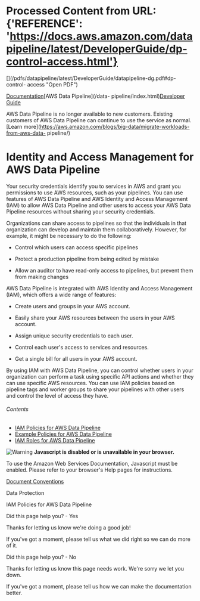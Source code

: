 # Processed Content from URL: {'REFERENCE': 'https://docs.aws.amazon.com/datapipeline/latest/DeveloperGuide/dp-control-access.html'}

[](/pdfs/datapipeline/latest/DeveloperGuide/datapipeline-dg.pdf#dp-control-
access "Open PDF")

[Documentation](/index.html)[AWS Data Pipeline](/data-
pipeline/index.html)[Developer Guide](what-is-datapipeline.html)

AWS Data Pipeline is no longer available to new customers. Existing customers
of AWS Data Pipeline can continue to use the service as normal. [Learn
more](https://aws.amazon.com/blogs/big-data/migrate-workloads-from-aws-data-
pipeline/)

# Identity and Access Management for AWS Data Pipeline

Your security credentials identify you to services in AWS and grant you
permissions to use AWS resources, such as your pipelines. You can use features
of AWS Data Pipeline and AWS Identity and Access Management (IAM) to allow AWS
Data Pipeline and other users to access your AWS Data Pipeline resources
without sharing your security credentials.

Organizations can share access to pipelines so that the individuals in that
organization can develop and maintain them collaboratively. However, for
example, it might be necessary to do the following:

  * Control which users can access specific pipelines

  * Protect a production pipeline from being edited by mistake

  * Allow an auditor to have read-only access to pipelines, but prevent them from making changes

AWS Data Pipeline is integrated with AWS Identity and Access Management (IAM),
which offers a wide range of features:

  * Create users and groups in your AWS account.

  * Easily share your AWS resources between the users in your AWS account.

  * Assign unique security credentials to each user.

  * Control each user's access to services and resources.

  * Get a single bill for all users in your AWS account.

By using IAM with AWS Data Pipeline, you can control whether users in your
organization can perform a task using specific API actions and whether they
can use specific AWS resources. You can use IAM policies based on pipeline
tags and worker groups to share your pipelines with other users and control
the level of access they have.

###### Contents

  * [IAM Policies for AWS Data Pipeline](./dp-iam-resourcebased-access.html)
  * [Example Policies for AWS Data Pipeline](./dp-example-tag-policies.html)
  * [IAM Roles for AWS Data Pipeline](./dp-iam-roles.html)

![Warning](https://d1ge0kk1l5kms0.cloudfront.net/images/G/01/webservices/console/warning.png)
**Javascript is disabled or is unavailable in your browser.**

To use the Amazon Web Services Documentation, Javascript must be enabled.
Please refer to your browser's Help pages for instructions.

[Document Conventions](/general/latest/gr/docconventions.html)

Data Protection

IAM Policies for AWS Data Pipeline

Did this page help you? - Yes

Thanks for letting us know we're doing a good job!

If you've got a moment, please tell us what we did right so we can do more of
it.

Did this page help you? - No

Thanks for letting us know this page needs work. We're sorry we let you down.

If you've got a moment, please tell us how we can make the documentation
better.

